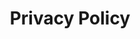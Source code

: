 ---
eleventyExcludeFromCollections: true
title: "Privacy Policy"
permalink: "/privacy-policy/index.html"
layout: "layouts/privacy-policy.html"
---